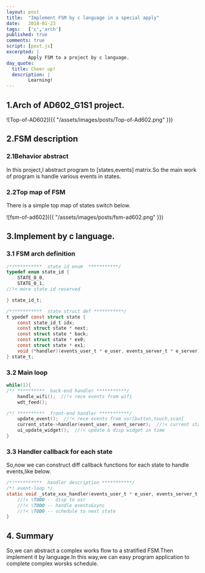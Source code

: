```yaml
---
layout: post
title:  "Implement FSM by c language in a special apply"
date:   2018-01-23
tags:   ['c','arch']
published: true
comments: true
script: [post.js]
excerpted: |
        Apply FSM to a project by c language.
day_quote:
  title: Cheer up!
  description: |
        Learning!
---
```


## 1.Arch of AD602_G1S1 project.

<!-- ![Top of ad602_g1s1.png](http://user-image.logdown.io/user/42476/blog/39034/post/5204543/kvPkuzvpSyGT5RBTuIlE_Top%20of%20ad602_g1s1.png) -->


![Top-of-AD602]({{ "/assets/images/posts/Top-of-Ad602.png" }})


## 2.FSM description

### 2.1Behavior abstract

  In this project,I abstract program to [states,events] matrix.So the main work of program is handle various events in states.

### 2.2Top map of FSM

There is a simple top map of states switch below.

![fsm-of-ad602]({{ "/assets/images/posts/fsm-ad602.png" }})

## 3.Implement by c language.

### 3.1 FSM arch definition

``` c
/*!**********  state id enum  ***********/
typedef enum state_id {
	STATE_0_0,
	STATE_0_1,
//!< more state id reserved

} state_id_t;

/*!**********  state struct def ***********/
t ypedef const struct state {
	const state_id_t idx;
	const struct state * next;
	const struct state * back;
	const struct state * ex0;
	const struct state * ex1;
	void (*handler)(events_user_t * e_user, events_server_t * e_server);
} state_t;
```
### 3.2 Main loop

``` c
while(1){
/*! **********  back-end handler ***********/
	handle_wifi();  //!< rece events from wifi
	wdt_feed();

/*! **********  front-end handler ***********/
	update_event();  //!< rece events from usr[button,touch,scan]
	current_state->handler(event_user, event_server);  //!< current state handler callback
	ui_update_widget();  //!< update & disp widget in time
}
```

### 3.3 Handler callback for each state

So,now we can construct diff callback functions for each state to handle events,like below.

``` c
/*!**********  handler description ***********/
/*! event-loop */
static void _state_xxx_handler(events_user_t * e_user, events_server_t * e_server){
	//!< \TODO -- disp to usr
	//!< \TODO -- handle events&sync
	//!< \TODO -- schedule to next state
}
```

## 4. Summary 

So,we can abstract a complex works flow to a stratified FSM.Then implement it by language.In this way,we can easy program application to complete complex worsks schedule.

